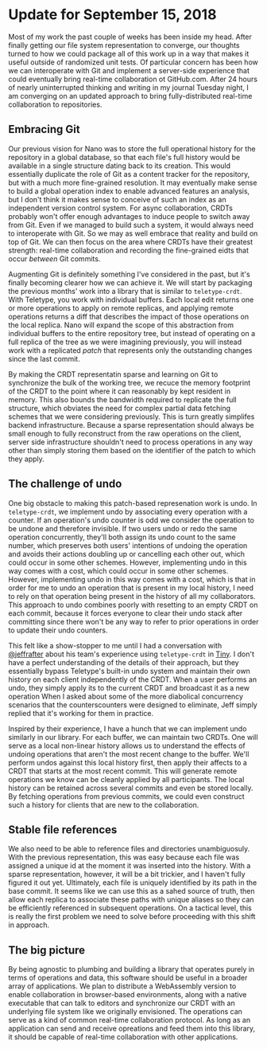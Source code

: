 # Update for September 15, 2018

Most of my work the past couple of weeks has been inside my head. After finally getting our file system representation to converge, our thoughts turned to how we could package all of this work up in a way that makes it useful outside of randomized unit tests. Of particular concern has been how we can interoperate with Git and implement a server-side experience that could eventually bring real-time collaboration ot GitHub.com. After 24 hours of nearly uninterrupted thinking and writing in my journal Tuesday night, I am converging on an updated approach to bring fully-distributed real-time collaboration to repositories.

## Embracing Git

Our previous vision for Nano was to store the full operational history for the repository in a global database, so that each file's full history would be available in a single structure dating back to its creation. This would essentially duplicate the role of Git as a content tracker for the repository, but with a much more fine-grained resolution. It may eventually make sense to build a global operation index to enable advanced features an analysis, but I don't think it makes sense to conceive of such an index as an independent version control system. For async collaboration, CRDTs probably won't offer enough advantages to induce people to switch away from Git. Even if we managed to build such a system, it would always need to interoperate with Git. So we may as well embrace that reality and build on top of Git. We can then focus on the area where CRDTs have their greatest strength: real-time collaboration and recording the fine-grained eidts that occur *between* Git commits.

Augmenting Git is definitely something I've considered in the past, but it's finally becoming clearer how we can achieve it. We will start by packaging the previous months' work into a library that is similar to `teletype-crdt`. With Teletype, you work with individual buffers. Each local edit returns one or more operations to apply on remote replicas, and applying remote operations returns a diff that describes the impact of those operations on the local replica. Nano will expand the scope of this abstraction from individual buffers to the entire repository tree, but instead of operating on a full replica of the tree as we were imagining previously, you will instead work with a replicated *patch* that represents only the outstanding changes since the last commit.

By making the CRDT representatin sparse and learning on Git to synchronize the bulk of the working tree, we recuce the memory footprint of the CRDT to the point where it can reasonably by kept resident in memory. This also bounds the bandwidth required to replicate the full structure, which obviates the need for complex partial data fetching schemes that we were considering previously. This is turn greatly simplifes backend infrastructure. Because a sparse representation should always be small enough to fully reconstruct from the raw operations on the client, server side infrastructure shouldn't need to process operations in any way other than simply storing them based on the identifier of the patch to which they apply.

## The challenge of undo

One big obstacle to making this patch-based represenation work is undo. In `teletype-crdt`, we implement undo by associating every operation with a counter. If an operation's undo counter is odd we consider the operation to be undone and therefore invisible. If two users undo or redo the same operation concurrently, they'll both assign its undo count to the same number, which preserves both users' intentions of undoing the operation and avoids their actions doubling up or cancelling each other out, which could occur in some other schemes. However, implementing undo in this way comes with a cost, which could occur in some other schemes. However, implementing undo in this way comes with a cost, which is that in order for me to undo an operation that is present in my local history, I need to rely on that operation being present in the history of all my collaborators. This approach to undo combines poorly with resetting to an empty CRDT on each commit, because it forces everyone to clear their undo stack after committing since there won't be any way to refer to prior operations in order to update their undo counters.

This felt like a show-stopper to me until I had a conversation with [@jeffrafter](https://github.com/jeffrafter) about his team's experience using `teletype-crdt` in [Tiny](https://tttiny.com). I don't have a perfect understanding of the details of their approach, but they essentially bypass Teletype's built-in undo system and maintain their own history on each client independently of the CRDT. When a user performs an undo, they simply apply its to the current CRDT and broadcast it as a new operation When I asked about some of the more diabolical concurrency scenarios that the counterscounters were designed to eliminate, Jeff simply replied that it's working for them in practice.

Inspired by their experience, I have a hunch that we can implement undo similarly in our library. For each buffer, we can maintain two CRDTs. One will serve as a local non-linear history allows us to understand the effects of undoing operations that aren't the most recent change to the buffer. We'll perform undos against this local history first, then apply their affects to a CRDT that starts at the most recent commit. This will generate remote operations we know can be cleanly applied by all participants. The local history can be retained across several commits and even be stored locally. By fetching operations from previous commits, we could even construct such a history for clients that are new to the collaboration.

## Stable file references

We also need to be able to reference files and directories unambiguosuly. With the previous representation, this was easy because each file was assigned a unique id at the moment it was inserted into the history. With a sparse representation, however, it will be a bit trickier, and I haven't fully figured it out yet. Ultimately, each file is uniquely identified by its path in the base commit. It seems like we can use this as a sahed source of truth, then allow each replica to associate these paths with unique aliases so they can be efficiently referenced in subsequent operations. On a tactical level, this is really the first problem we need to solve before proceeding with this shift in approach.

## The big picture

By being agnostic to plumbing and building a library that operates purely in terms of operations and data, this software should be useful in a broader array of applications. We plan to distribute a WebAssembly version to enable collaboration in browser-based environments, along with a native executable that can talk to editors and synchronize our CRDT with an underlying file system like we originally envisioned. The operations can serve as a kind of common real-time collaboration protocol. As long as an application can send and receive opreations and feed them into this library, it should be capable of real-time collaboration with other applications.
